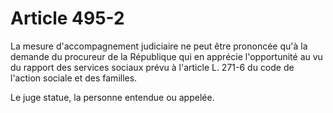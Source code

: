 # Article 495-2

La mesure d'accompagnement judiciaire ne peut être prononcée qu'à la demande du procureur de la République qui en apprécie l'opportunité au vu du rapport des services sociaux prévu à l'article L. 271-6 du code de l'action sociale et des familles.

Le juge statue, la personne entendue ou appelée.
